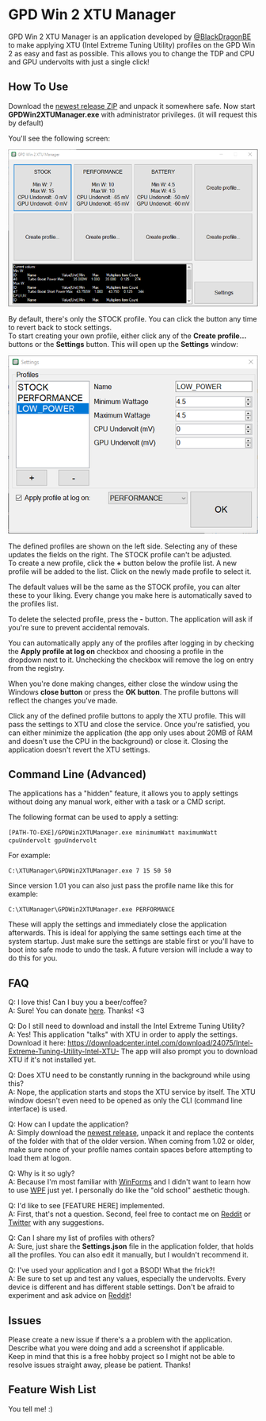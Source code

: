 # GPD Win 2 XTU Manager

GPD Win 2 XTU Manager is an application developed by [@BlackDragonBE](https://twitter.com/BlackDragonBE) to make applying XTU (Intel Extreme Tuning Utility) profiles on the GPD Win 2 as easy and fast as possible. This allows you to change the TDP and CPU and GPU undervolts with just a single click!

## How To Use

Download the [newest release ZIP](https://github.com/BlackDragonBE/GPDWin2XTUManager/releases) and unpack it somewhere safe. Now start **GPDWin2XTUManager.exe** with administrator privileges. (it will request this by default)  
  
You'll see the following screen:

![](Images/Main.png)

By default, there's only the STOCK profile. You can click the button any time to revert back to stock settings.  
To start creating your own profile, either click any of the **Create profile...** buttons or the **Settings** button. This will open up the **Settings** window:

![](Images/Options.png)

The defined profiles are shown on the left side. Selecting any of these updates the fields on the right. The STOCK profile can't be adjusted.  
To create a new profile, click the **+** button below the profile list. A new profile will be added to the list. Click on the newly made profile to select it.

The default values will be the same as the STOCK profile, you can alter these to your liking. Every change you make here is automatically saved to the profiles list.

To delete the selected profile, press the **-** button. The application will ask if you're sure to prevent accidental removals.

You can automatically apply any of the profiles after logging in by checking the **Apply profile at log on** checkbox and choosing a profile in the dropdown next to it. Unchecking the checkbox will remove the log on entry from the registry.

When you're done making changes, either close the window using the Windows **close button** or press the **OK button**. The profile buttons will reflect the changes you've made.

Click any of the defined profile buttons to apply the XTU profile. This will pass the settings to XTU and close the service. 
Once you're satisfied, you can either minimize the application (the app only uses about 20MB of RAM and doesn't use the CPU in the background) or close it. Closing the application doesn't revert the XTU settings.

## Command Line (Advanced)

The applications has a "hidden" feature, it allows you to apply settings without doing any manual work, either with a task or a CMD script.  

The following format can be used to apply a setting:

    [PATH-TO-EXE]/GPDWin2XTUManager.exe minimumWatt maximumWatt cpuUndervolt gpuUndervolt

For example:

    C:\XTUManager\GPDWin2XTUManager.exe 7 15 50 50

Since version 1.01 you can also just pass the profile name like this for example:

    C:\XTUManager\GPDWin2XTUManager.exe PERFORMANCE

These will apply the settings and immediately close the application afterwards. This is ideal for applying the same settings each time at the system startup. Just make sure the settings are stable first or you'll have to boot into safe mode to undo the task. A future version will include a way to do this for you.

## FAQ

Q: I love this! Can I buy you a beer/coffee?  
A: Sure! You can donate [here](https://www.paypal.me/blackdragonbe). Thanks! <3

Q: Do I still need to download and install the Intel Extreme Tuning Utility?  
A: Yes! This application "talks" with XTU in order to apply the settings. Download it here: https://downloadcenter.intel.com/download/24075/Intel-Extreme-Tuning-Utility-Intel-XTU-
The app will also prompt you to download XTU if it's not installed yet.  
  
Q: Does XTU need to be constantly running in the background while using this?  
A: Nope, the application starts and stops the XTU service by itself. The XTU window doesn't even need to be opened as only the CLI (command line interface) is used.

Q: How can I update the application?  
A: Simply download the [newest release](https://github.com/BlackDragonBE/GPDWin2XTUManager/releases), unpack it and replace the contents of the folder with that of the older version. When coming from 1.02 or older, make sure none of your profile names contain spaces before attempting to load them at logon.

Q: Why is it so ugly?  
A: Because I'm most familiar with [WinForms](https://en.wikipedia.org/wiki/Windows_Forms) and I didn't want to learn how to use [WPF](https://en.wikipedia.org/wiki/Windows_Presentation_Foundation) just yet. I personally do like the "old school" aesthetic though.

Q: I'd like to see [FEATURE HERE] implemented.  
A: First, that's not a question. Second, feel free to contact me on [Reddit](https://www.reddit.com/user/BlackDragonBE/) or [Twitter](https://twitter.com/BlackDragonBE) with any suggestions.

Q: Can I share my list of profiles with others?  
A: Sure, just share the **Settings.json** file in the application folder, that holds all the profiles. You can also edit it manually, but I wouldn't recommend it.

Q: I've used your application and I got a BSOD! What the frick?!  
A: Be sure to set up and test any values, especially the undervolts. Every device is different and has different stable settings. Don't be afraid to experiment and ask advice on [Reddit](https://www.reddit.com/r/gpdwin/)!

## Issues

Please create a new issue if there's a a problem with the application. Describe what you were doing and add a screenshot if applicable.  
Keep in mind that this is a free hobby project so I might not be able to resolve issues straight away, please be patient. Thanks!

## Feature Wish List

You tell me! :)